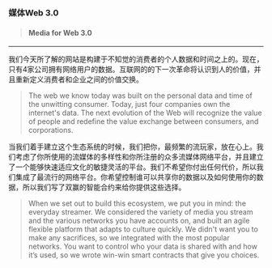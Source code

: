 ### 媒体Web 3.0

> #### Media for Web 3.0

---

我们今天所了解的网站是构建于不知觉的消费者的个人数据和时间之上的。现在，只有4家公司拥有网络用户的数据。互联网的的下一次革命将认识到人的价值，并且重新定义消费者和企业之间的价值交换。

> The web we know today was built on the personal data and time of the unwitting consumer. Today, just four companies own the internet's data. The next evolution of the Web will recognize the value of people and redefine the value exchange between consumers, and corporations.

当我们着手建立这个生态系统的时候，我们把你，最频繁的流玩家，放在心上。我们考虑了你所使用的流媒体的多样性和你所注册的众多流媒体网络平台，并且建立了一个能够快速适应文化的敏捷灵活的平台。我们不希望你付出任何代价，所以我们集成了最流行的网络平台。你希望控制谁可以共享你的数据以及如何使用你的数据，所以我们写了双赢的智能合约来给你提供这些选择。

> When we set out to build this ecosystem, we put you in mind: the everyday streamer. We considered the variety of media you stream and the various networks you have accounts on, and built an agile flexible platform that adapts to culture quickly. We didn't want you to make any sacrifices, so we integrated with the most popular networks. You want to control who your data is shared with and how it’s used, so we wrote win-win smart contracts that give you choices.




